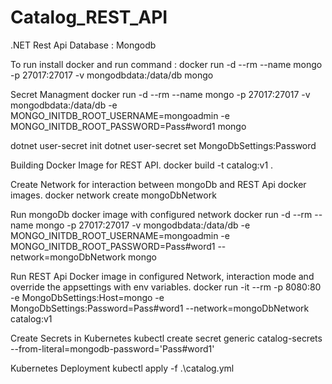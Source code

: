 # Catalog_REST_API
.NET Rest Api 
Database : Mongodb

To run install docker and run command : 
docker run -d --rm --name mongo -p 27017:27017 -v mongodbdata:/data/db mongo

Secret Managment
docker run -d --rm --name mongo -p 27017:27017 -v mongodbdata:/data/db -e MONGO_INITDB_ROOT_USERNAME=mongoadmin -e MONGO_INITDB_ROOT_PASSWORD=Pass#word1 mongo

dotnet user-secret init
dotnet user-secret set MongoDbSettings:Password <Password>

Building Docker Image for REST API.
docker build -t catalog:v1 .

Create Network for interaction between mongoDb and REST Api docker images.
docker network create mongoDbNetwork

Run mongoDb docker image with configured network
docker run -d --rm --name mongo -p 27017:27017 -v mongodbdata:/data/db -e MONGO_INITDB_ROOT_USERNAME=mongoadmin -e MONGO_INITDB_ROOT_PASSWORD=Pass#word1 --network=mongoDbNetwork mongo

Run REST Api Docker image in configured Network, interaction mode and override the appsettings with env variables.
docker run -it --rm -p 8080:80 -e MongoDbSettings:Host=mongo -e MongoDbSettings:Password=Pass#word1 --network=mongoDbNetwork catalog:v1

Create Secrets in Kubernetes
kubectl create secret generic catalog-secrets --from-literal=mongodb-password='Pass#word1'

Kubernetes Deployment
 kubectl apply -f .\catalog.yml